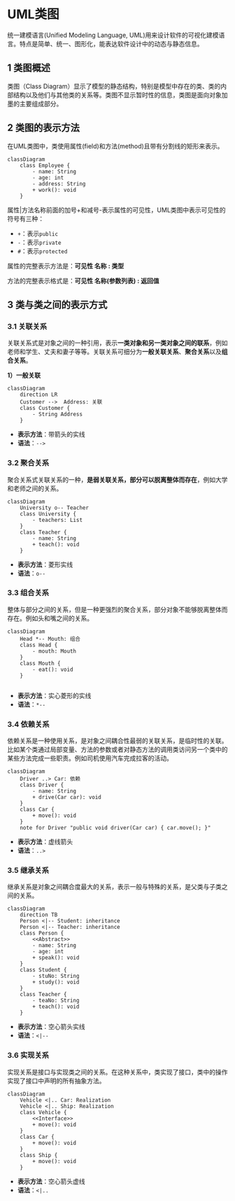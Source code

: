 # UML类图

统一建模语言(Unified Modeling Language, UML)用来设计软件的可视化建模语言。特点是简单、统一、图形化，能表达软件设计中的动态与静态信息。

## 1 类图概述

类图（Class Diagram）显示了模型的静态结构，特别是模型中存在的类、类的内部结构以及他们与其他类的关系等。类图不显示暂时性的信息，类图是面向对象加墨的主要组成部分。

## 2 类图的表示方法

在UML类图中，类使用属性(field)和方法(method)且带有分割线的矩形来表示。

```mermaid
classDiagram
	class Employee {
		- name: String
		- age: int
		- address: String
		+ work(): void
	}
```

属性|方法名称前面的加号+和减号-表示属性的可见性，UML类图中表示可见性的符号有三种：

* `+`：表示`public`
* `-`：表示`private`
* `#`：表示`protected`

属性的完整表示方法是：**可见性 名称 : 类型**

方法的完整表示格式是：**可见性 名称(参数列表) : 返回值**

## 3 类与类之间的表示方式

### 3.1 关联关系

关联关系式是对象之间的一种引用，表示**一类对象和另一类对象之间的联系**，例如老师和学生、丈夫和妻子等等。关联关系可细分为**一般关联关系**、**聚合关系**以及**组合关系**。

**1）一般关联**

```mermaid
classDiagram
	direction LR
	Customer -->  Address: 关联
	class Customer {
		- String Address
	}
```

* **表示方法**：带箭头的实线
* **语法**：`-->`

### 3.2 聚合关系

聚合关系式关联关系的一种，**是弱关联关系，部分可以脱离整体而存在**，例如大学和老师之间的关系。

```mermaid
classDiagram 
	University o-- Teacher
	class University {
		- teachers: List
	}
	class Teacher {
		- name: String
		+ teach(): void
	}
```

* **表示方法**：菱形实线
* **语法**：`o--`

### 3.3 组合关系

整体与部分之间的关系，但是一种更强烈的聚合关系，部分对象不能够脱离整体而存在。例如头和嘴之间的关系。

```mermaid
classDiagram
	Head *-- Mouth: 组合
	class Head {
		- mouth: Mouth
	}
	class Mouth {
		- eat(): void
	}
	
```



* **表示方法**：实心菱形的实线
* **语法**：`*--`

### 3.4 依赖关系

依赖关系是一种使用关系，是对象之间耦合性最弱的关联关系，是临时性的关联。比如某个类通过局部变量、方法的参数或者对静态方法的调用类访问另一个类中的某些方法完成一些职责。例如司机使用汽车完成拉客的活动。

```mermaid
classDiagram
	Driver ..> Car: 依赖
	class Driver {
		- name: String
		+ drive(Car car): void
	}
	class Car {
		+ move(): void
	}
	note for Driver "public void driver(Car car) { car.move(); }"
```



* **表示方法**：虚线箭头
* **语法**：`..>`

### 3.5 继承关系

继承关系是对象之间耦合度最大的关系，表示一般与特殊的关系，是父类与子类之间的关系。

```mermaid
classDiagram
	direction TB
	Person <|-- Student: inheritance
	Person <|-- Teacher: inheritance
	class Person {
		<<Abstract>>
		- name: String
		- age: int
		+ speak(): void
	}
	class Student {
		- stuNo: String
		+ study(): void
	}
	class Teacher {
		- teaNo: String
		+ teach(): void
	}
```

* **表示方法**：空心箭头实线
* **语法**：`<|--`

### 3.6 实现关系

实现关系是接口与实现类之间的关系。在这种关系中，类实现了接口，类中的操作实现了接口中声明的所有抽象方法。

```mermaid
classDiagram
	Vehicle <|.. Car: Realization
	Vehicle <|.. Ship: Realization
	class Vehicle {
		<<Interface>>
		+ move(): void
	}
	class Car {
		+ move(): void
	}
	class Ship {
		+ move(): void
	}
```

* **表示方法**：空心箭头虚线
* **语法**：`<|..`

